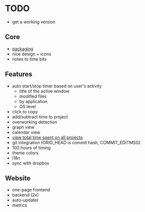 # TODO
- get a working version

## Core
- [packaging](https://github.com/stephanepericat/toptal-electron-loki-demo)
- nice design + icons
- notes to time bits

## Features
- auto start/stop timer based on user's activity
  - title of the active window
  - modified files
  - by application
  - OS level
- click to copy
- add/subtract time to project
- overworking detection
- graph view
- calendar view
- [view total time spent on all projects](https://jqueryui.com/selectable/)
- git integration (ORIG_HEAD is commit hash, COMMIT_EDITMSG)
- 100 hours of timing
- theme colors
- i18n
- sync with dropbox

## Website
- one-page frontend
- backend (2x)
- auto-updater
- metrics